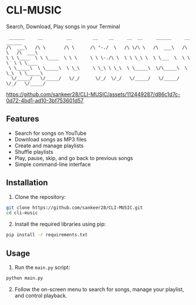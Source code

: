 # CLI-MUSIC
Search, Download, Play songs in your Terminal
```
 ______     __         __        __    __     __  __     ______     __     ______ 
/\  ___\   /\ \       /\ \      /\ "-./  \   /\ \/\ \   /\  ___\   /\ \   /\  ___\
\ \ \____  \ \ \____  \ \ \     \ \ \-./\ \  \ \ \_\ \  \ \___  \  \ \ \  \ \ \____
 \ \_____\  \ \_____\  \ \_\     \ \_\ \ \_\  \ \_____\  \/\_____\  \ \_\  \ \_____\
  \/_____/   \/_____/   \/_/      \/_/  \/_/   \/_____/   \/_____/   \/_/   \/_____/
```


https://github.com/sankeer28/CLI-MUSIC/assets/112449287/d86c1d7c-0d72-4bd1-ad10-3bf753601d57


## Features
- Search for songs on YouTube
- Download songs as MP3 files
- Create and manage playlists
- Shuffle playlists
- Play, pause, skip, and go back to previous songs
- Simple command-line interface

## Installation

1. Clone the repository:

```bash
git clone https://github.com/sankeer28/CLI-MUSIC.git
cd cli-music
```

2. Install the required libraries using pip:

```bash
pip install -r requirements.txt
```

## Usage

1. Run the `main.py` script:

```bash
python main.py
```

2. Follow the on-screen menu to search for songs, manage your playlist, and control playback.

